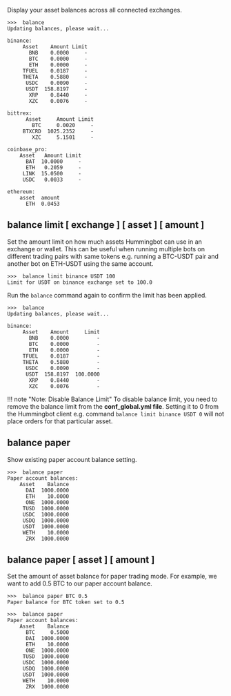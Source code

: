 
Display your asset balances across all connected exchanges.

```
>>>  balance
Updating balances, please wait...

binance:
     Asset    Amount Limit
       BNB    0.0000     -
       BTC    0.0000     -
       ETH    0.0000     -
     TFUEL    0.0187     -
     THETA    0.5880     -
      USDC    0.0090     -
      USDT  158.8197     -
       XRP    0.8440     -
       XZC    0.0076     -

bittrex:
      Asset     Amount Limit
        BTC     0.0020     -
     BTXCRD  1025.2352     -
        XZC     5.1501     -

coinbase_pro:
    Asset   Amount Limit
      BAT  10.0000     -
      ETH   0.2059     -
     LINK  15.0500     -
     USDC   0.0033     -

ethereum:
    asset  amount
      ETH  0.0453
```

## balance limit [ exchange ] [ asset ] [ amount ]

Set the amount limit on how much assets Hummingbot can use in an exchange or wallet. This can be useful when running multiple bots on different trading pairs with same tokens e.g. running a BTC-USDT pair and another bot on ETH-USDT using the same account.

```
>>>  balance limit binance USDT 100
Limit for USDT on binance exchange set to 100.0
```

Run the `balance` command again to confirm the limit has been applied.

```
>>>  balance
Updating balances, please wait...

binance:
     Asset    Amount     Limit
       BNB    0.0000         -
       BTC    0.0000         -
       ETH    0.0000         -
     TFUEL    0.0187         -
     THETA    0.5880         -
      USDC    0.0090         -
      USDT  158.8197  100.0000
       XRP    0.8440         -
       XZC    0.0076         -
```


!!! note "Note: Disable Balance Limit"
    To disable balance limit, you need to remove the balance limit from the **conf_global.yml file**. Setting it to 0 from the Hummingbot client e.g. command `balance limit binance USDT 0` will not place orders for that particular asset.


## balance paper

Show existing paper account balance setting.

```
>>>  balance paper
Paper account balances:
    Asset    Balance
      DAI  1000.0000
      ETH    10.0000
      ONE  1000.0000
     TUSD  1000.0000
     USDC  1000.0000
     USDQ  1000.0000
     USDT  1000.0000
     WETH    10.0000
      ZRX  1000.0000
```

## balance paper [ asset ] [ amount ]

Set the amount of asset balance for paper trading mode. For example, we want to add 0.5 BTC to our paper account balance.

```
>>>  balance paper BTC 0.5
Paper balance for BTC token set to 0.5

>>>  balance paper
Paper account balances:
    Asset    Balance
      BTC     0.5000
      DAI  1000.0000
      ETH    10.0000
      ONE  1000.0000
     TUSD  1000.0000
     USDC  1000.0000
     USDQ  1000.0000
     USDT  1000.0000
     WETH    10.0000
      ZRX  1000.0000
```
